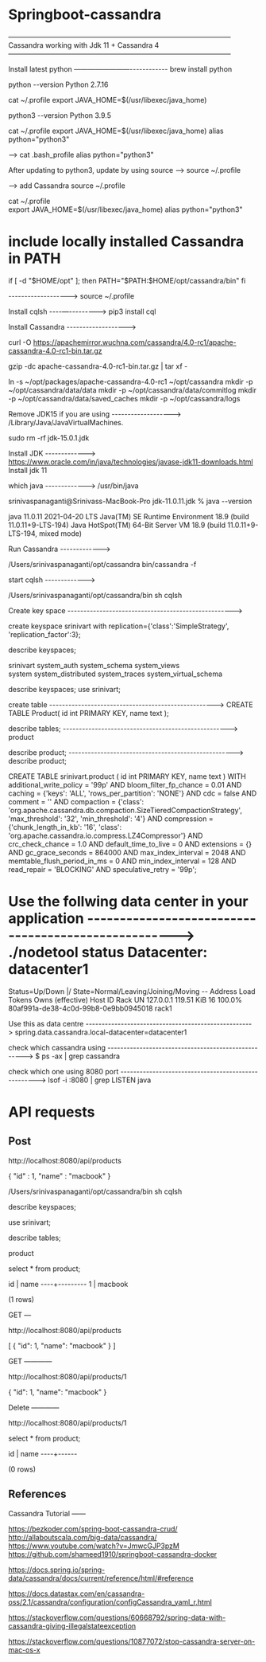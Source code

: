# Springboot-cassandra


————————————————————————————————
Cassandra working with Jdk 11 + Cassandra 4
————————————————————————————————


Install latest python
————————------------
brew install python



python --version
Python 2.7.16



cat ~/.profile
export JAVA_HOME=$(/usr/libexec/java_home)



python3 --version
Python 3.9.5


cat ~/.profile
export JAVA_HOME=$(/usr/libexec/java_home)
alias python="python3"



—>
cat .bash_profile 
alias python="python3"



After updating to python3, update by using source
—>
source ~/.profile




—> add Cassandra
source ~/.profile

cat ~/.profile   
export JAVA_HOME=$(/usr/libexec/java_home)
alias python="python3"

# include locally installed Cassandra in PATH
if [ -d "$HOME/opt" ]; then
    PATH="$PATH:$HOME/opt/cassandra/bin"
fi



------------------->
source ~/.profile






Install cqlsh 
----—--------->
pip3 install cql





Install Cassandra
------------------->

curl -O https://apachemirror.wuchna.com/cassandra/4.0-rc1/apache-cassandra-4.0-rc1-bin.tar.gz

gzip -dc apache-cassandra-4.0-rc1-bin.tar.gz | tar xf -

ln -s ~/opt/packages/apache-cassandra-4.0-rc1 ~/opt/cassandra
mkdir -p ~/opt/cassandra/data/data
mkdir -p ~/opt/cassandra/data/commitlog
mkdir -p ~/opt/cassandra/data/saved_caches
mkdir -p ~/opt/cassandra/logs




Remove JDK15 if you are using
------------------->
/Library/Java/JavaVirtualMachines.

sudo rm -rf jdk-15.0.1.jdk 





Install JDK
------------->
https://www.oracle.com/in/java/technologies/javase-jdk11-downloads.html
Install jdk 11





which java
------------->
/usr/bin/java

srinivaspanaganti@Srinivass-MacBook-Pro jdk-11.0.11.jdk % java --version

java 11.0.11 2021-04-20 LTS
Java(TM) SE Runtime Environment 18.9 (build 11.0.11+9-LTS-194)
Java HotSpot(TM) 64-Bit Server VM 18.9 (build 11.0.11+9-LTS-194, mixed mode)










Run Cassandra
------------->


/Users/srinivaspanaganti/opt/cassandra
bin/cassandra -f




start cqlsh
------------->


/Users/srinivaspanaganti/opt/cassandra/bin
 sh cqlsh





Create key space
---------------------------------------------------->

create keyspace srinivart with replication={'class':'SimpleStrategy', 'replication_factor':3};


describe keyspaces;

srinivart  system_auth         system_schema  system_views         
system     system_distributed  system_traces  system_virtual_schema




describe keyspaces;
use srinivart;



create table
---------------------------------------------------->
CREATE TABLE Product(
   id int PRIMARY KEY,
   name text
);





describe tables;
---------------------------------------------------->
product


describe product;
---------------------------------------------------->
describe product;


CREATE TABLE srinivart.product (
    id int PRIMARY KEY,
    name text
) WITH additional_write_policy = '99p'
    AND bloom_filter_fp_chance = 0.01
    AND caching = {'keys': 'ALL', 'rows_per_partition': 'NONE'}
    AND cdc = false
    AND comment = ''
    AND compaction = {'class': 'org.apache.cassandra.db.compaction.SizeTieredCompactionStrategy', 'max_threshold': '32', 'min_threshold': '4'}
    AND compression = {'chunk_length_in_kb': '16', 'class': 'org.apache.cassandra.io.compress.LZ4Compressor'}
    AND crc_check_chance = 1.0
    AND default_time_to_live = 0
    AND extensions = {}
    AND gc_grace_seconds = 864000
    AND max_index_interval = 2048
    AND memtable_flush_period_in_ms = 0
    AND min_index_interval = 128
    AND read_repair = 'BLOCKING'
    AND speculative_retry = '99p';















Use the follwing data center in your application
---------------------------------------------------->
./nodetool status
Datacenter: datacenter1
=======================
Status=Up/Down
|/ State=Normal/Leaving/Joining/Moving
--  Address    Load        Tokens  Owns (effective)  Host ID                               Rack 
UN  127.0.0.1  119.51 KiB  16      100.0%            80af991a-de38-4c0d-99b8-0e9bb0945018  rack1




Use this as data centre
---------------------------------------------------->
spring.data.cassandra.local-datacenter=datacenter1




check which cassandra using
---------------------------------------------------->
$ ps -ax | grep cassandra



check which one using 8080 port
---------------------------------------------------->
lsof -i :8080 | grep LISTEN java














API requests
============



Post
------

http://localhost:8080/api/products



{
	"id" : 1,
	"name" : "macbook"
}








/Users/srinivaspanaganti/opt/cassandra/bin
 sh cqlsh


describe keyspaces;

use srinivart;

describe tables;

product

select * from product;

 id | name
----+---------
  1 | macbook

(1 rows)








GET
—

http://localhost:8080/api/products


[
    {
        "id": 1,
        "name": "macbook"
    }
]


GET
————

http://localhost:8080/api/products/1

{
    "id": 1,
    "name": "macbook"
}



Delete
————

http://localhost:8080/api/products/1





select * from product;

 id | name
----+------

(0 rows)














References
----------

Cassandra Tutorial
——

https://bezkoder.com/spring-boot-cassandra-crud/
http://allaboutscala.com/big-data/cassandra/
https://www.youtube.com/watch?v=JmwcGJP3pzM
https://github.com/shameed1910/springboot-cassandra-docker

https://docs.spring.io/spring-data/cassandra/docs/current/reference/html/#reference

https://docs.datastax.com/en/cassandra-oss/2.1/cassandra/configuration/configCassandra_yaml_r.html

https://stackoverflow.com/questions/60668792/spring-data-with-cassandra-giving-illegalstateexception

https://stackoverflow.com/questions/10877072/stop-cassandra-server-on-mac-os-x



